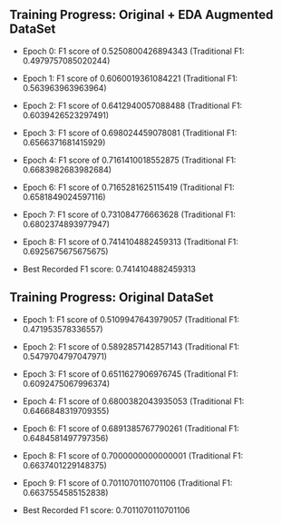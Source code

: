 ## Training Progress: Original + EDA Augmented DataSet

- Epoch 0: F1 score of 0.5250800426894343 (Traditional F1: 0.4979757085020244)
- Epoch 1: F1 score of 0.6060019361084221 (Traditional F1: 0.563963963963964)
- Epoch 2: F1 score of 0.6412940057088488 (Traditional F1: 0.6039426523297491)
- Epoch 3: F1 score of 0.698024459078081 (Traditional F1: 0.6566371681415929)
- Epoch 4: F1 score of 0.7161410018552875 (Traditional F1: 0.6683982683982684)
- Epoch 6: F1 score of 0.7165281625115419 (Traditional F1: 0.6581849024597116)
- Epoch 7: F1 score of 0.731084776663628 (Traditional F1: 0.6802374893977947)
- Epoch 8: F1 score of 0.7414104882459313 (Traditional F1: 0.6925675675675675)

- Best Recorded F1 score: 0.7414104882459313
## Training Progress: Original DataSet

- Epoch 1: F1 score of 0.5109947643979057 (Traditional F1: 0.471953578336557)
- Epoch 2: F1 score of 0.5892857142857143 (Traditional F1: 0.5479704797047971)
- Epoch 3: F1 score of 0.6511627906976745 (Traditional F1: 0.6092475067996374)
- Epoch 4: F1 score of 0.6800382043935053 (Traditional F1: 0.6466848319709355)
- Epoch 6: F1 score of 0.6891385767790261 (Traditional F1: 0.6484581497797356)
- Epoch 8: F1 score of 0.7000000000000001 (Traditional F1: 0.6637401229148375)
- Epoch 9: F1 score of 0.7011070110701106 (Traditional F1: 0.6637554585152838)

- Best Recorded F1 score: 0.7011070110701106
